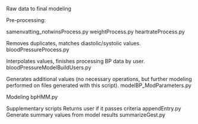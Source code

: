 Raw data to final modeling

Pre-processing:

samenvatting_notwinsProcess.py
weightProcess.py
heartrateProcess.py

Removes duplicates, matches diastolic/systolic values.
bloodPressureProcess.py

Interpolates values, finishes processing BP data by user.
bloodPressureModelBuildUsers.py

Generates additional values (no necessary operations, but further modeling performed on files generated with this script).
modelBP_ModParameters.py


Modeling
bpHMM.py

Supplementary scripts
Returns user if it passes criteria
appendEntry.py
Generate summary values from model results
summarizeGest.py

